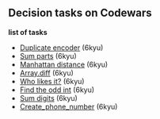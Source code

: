 ## Decision tasks on Codewars

__list of tasks__

* [Duplicate encoder](https://github.com/lyutov89/Codewars/blob/dev-master/6kyu/Duplicate_encoder.ipynb) (6kyu)
* [Sum parts](https://github.com/lyutov89/Codewars/blob/dev-master/6kyu/Sum_parts.ipynb) (6kyu) 
* [Manhattan distance](https://github.com/lyutov89/Codewars/blob/dev-master/6kyu/Manhattan_distance.ipynb) (6kyu)
* [Array.diff](https://github.com/lyutov89/Codewars/blob/dev-master/6kyu/Array_diff.ipynb) (6kyu)
* [Who likes it?](https://github.com/lyutov89/Codewars/blob/dev-master/6kyu/Who_likes_it.ipynb) (6kyu)
* [Find the odd int](https://github.com/lyutov89/Codewars/blob/dev-master/6kyu/Find_the_odd_int.ipynb) (6kyu)
* [Sum digits](https://github.com/lyutov89/Codewars/blob/dev-master/6kyu/Sum_digits.ipynb) (6kyu) 
* [Create_phone_number](https://github.com/lyutov89/Codewars/blob/dev-master/6kyu/Create_phone_number.ipynb) (6kyu) 




